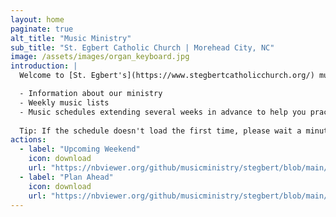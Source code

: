 ```yaml
---
layout: home
paginate: true
alt_title: "Music Ministry"
sub_title: "St. Egbert Catholic Church | Morehead City, NC"
image: /assets/images/organ_keyboard.jpg
introduction: |
  Welcome to [St. Egbert's](https://www.stegbertcatholicchurch.org/) music ministry! Whether you sing or play an instrument, we invite you to join us as we sing joyful songs to the Lord at weekly liturgies and other special occasions throughout the liturgical year. Here you will find useful information including:

  - Information about our ministry
  - Weekly music lists
  - Music schedules extending several weeks in advance to help you practice and prepare
 
  Tip: If the schedule doesn't load the first time, please wait a minute and try again.
actions:
  - label: "Upcoming Weekend"
    icon: download
    url: "https://nbviewer.org/github/musicministry/stegbert/blob/main/YearB/Weekly/upcoming.pdf"
  - label: "Plan Ahead"
    icon: download
    url: "https://nbviewer.org/github/musicministry/stegbert/blob/main/YearB/outlook.pdf"
---
```

